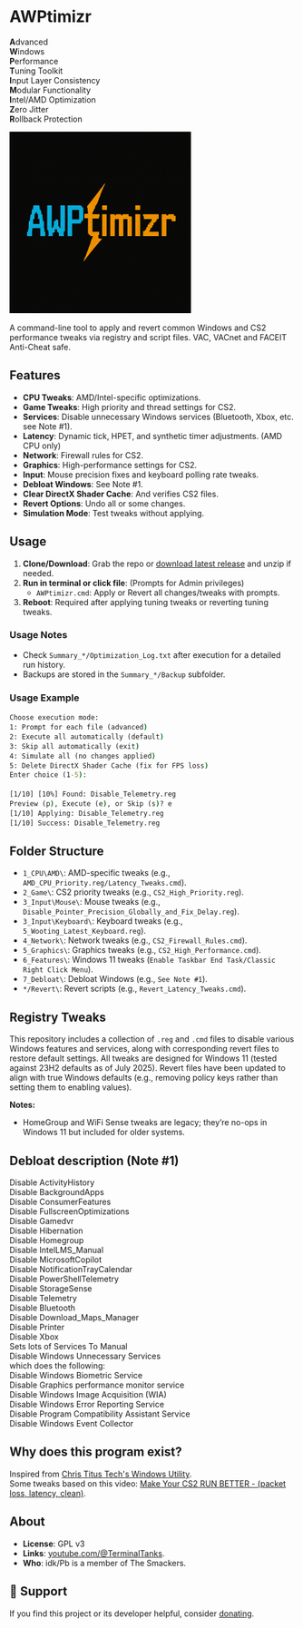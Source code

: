 # AWPtimizr
**A**dvanced  
**W**indows  
**P**erformance  
**T**uning Toolkit  
**I**nput Layer Consistency  
**M**odular Functionality  
**I**ntel/AMD Optimization  
**Z**ero Jitter  
**R**ollback Protection

![AWPtimizr Logo](./logo.png)

A command-line tool to apply and revert common Windows and CS2 performance tweaks via registry and script files. VAC, VACnet and FACEIT Anti-Cheat safe.

## Features
- **CPU Tweaks**: AMD/Intel-specific optimizations.
- **Game Tweaks**: High priority and thread settings for CS2.
- **Services**: Disable unnecessary Windows services (Bluetooth, Xbox, etc. see Note #1).
- **Latency**: Dynamic tick, HPET, and synthetic timer adjustments. (AMD CPU only)
- **Network**: Firewall rules for CS2.
- **Graphics**: High-performance settings for CS2.
- **Input**: Mouse precision fixes and keyboard polling rate tweaks.
- **Debloat Windows**: See Note #1.
- **Clear DirectX Shader Cache**: And verifies CS2 files.
- **Revert Options**: Undo all or some changes.
- **Simulation Mode**: Test tweaks without applying.

## Usage
1. **Clone/Download**: Grab the repo or [download latest release](https://github.com/The-Smackers/AWPtimizr/releases) and unzip if needed.
2. **Run in terminal or click file**: (Prompts for Admin privileges)
   - `AWPtimizr.cmd`: Apply or Revert all changes/tweaks with prompts.
4. **Reboot**: Required after applying tuning tweaks or reverting tuning tweaks.

### Usage Notes
- Check `Summary_*/Optimization_Log.txt` after execution for a detailed run history.
- Backups are stored in the `Summary_*/Backup` subfolder.

### Usage Example
```cmd
Choose execution mode:
1: Prompt for each file (advanced)
2: Execute all automatically (default)
3: Skip all automatically (exit)
4: Simulate all (no changes applied)
5: Delete DirectX Shader Cache (fix for FPS loss)
Enter choice (1-5):

[1/10] [10%] Found: Disable_Telemetry.reg
Preview (p), Execute (e), or Skip (s)? e
[1/10] Applying: Disable_Telemetry.reg
[1/10] Success: Disable_Telemetry.reg
```

## Folder Structure
- `1_CPU\AMD\`: AMD-specific tweaks (e.g., `AMD_CPU_Priority.reg/Latency_Tweaks.cmd`).
- `2_Game\`: CS2 priority tweaks (e.g., `CS2_High_Priority.reg`).
- `3_Input\Mouse\`: Mouse tweaks (e.g., `Disable_Pointer_Precision_Globally_and_Fix_Delay.reg`).
- `3_Input\Keyboard\`: Keyboard tweaks (e.g., `5_Wooting_Latest_Keyboard.reg`).
- `4_Network\`: Network tweaks (e.g., `CS2_Firewall_Rules.cmd`).
- `5_Graphics\`: Graphics tweaks (e.g., `CS2_High_Performance.cmd`).
- `6_Features\`: Windows 11 tweaks (`Enable Taskbar End Task/Classic Right Click Menu`).
- `7_Debloat\`: Debloat Windows (e.g., `See Note #1`).
- `*/Revert\`: Revert scripts (e.g., `Revert_Latency_Tweaks.cmd`).

## Registry Tweaks
This repository includes a collection of `.reg` and `.cmd` files to disable various Windows features and services, along with corresponding revert files to restore default settings. All tweaks are designed for Windows 11 (tested against 23H2 defaults as of July 2025). Revert files have been updated to align with true Windows defaults (e.g., removing policy keys rather than setting them to enabling values).

**Notes:**
- HomeGroup and WiFi Sense tweaks are legacy; they’re no-ops in Windows 11 but included for older systems.

## Debloat description (Note #1)
Disable ActivityHistory  
Disable BackgroundApps  
Disable ConsumerFeatures  
Disable FullscreenOptimizations  
Disable Gamedvr  
Disable Hibernation  
Disable Homegroup  
Disable IntelLMS_Manual  
Disable MicrosoftCopilot  
Disable NotificationTrayCalendar  
Disable PowerShellTelemetry  
Disable StorageSense  
Disable Telemetry  
Disable Bluetooth  
Disable Download_Maps_Manager  
Disable Printer  
Disable Xbox  
Sets lots of Services To Manual  
Disable Windows Unnecessary Services  
which does the following:  
Disable Windows Biometric Service  
Disable Graphics performance monitor service  
Disable Windows Image Acquisition (WIA)  
Disable Windows Error Reporting Service  
Disable Program Compatibility Assistant Service  
Disable Windows Event Collector  

## Why does this program exist?
Inspired from [Chris Titus Tech's Windows Utility](https://github.com/ChrisTitusTech/winutil).  
Some tweaks based on this video: [Make Your CS2 RUN BETTER - (packet loss, latency, clean)](https://www.youtube.com/watch?v=qG7C4W-EQl4).

## About
- **License**: GPL v3  
- **Links**: [youtube.com/@TerminalTanks](https://www.youtube.com/@TerminalTanks).
- **Who**: idk/Pb is a member of The Smackers.

## 💖 Support
If you find this project or its developer helpful, consider [donating](https://www.paypal.com/ncp/payment/8UEVM2WHXGL88).
